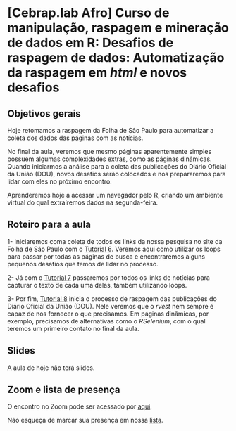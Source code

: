 # [Cebrap.lab Afro] Curso de manipulação, raspagem e mineração de dados em R: Desafios de raspagem de dados: Automatização da raspagem em *html* e novos desafios

## Objetivos gerais

Hoje retomamos a raspagem da Folha de Sâo Paulo para automatizar a coleta dos dados das páginas com as notícias.

No final da aula, veremos que mesmo páginas aparentemente simples possuem algumas complexidades extras, como as páginas dinâmicas. Quando iniciarmos a análise para a coleta das publicações do Diário Oficial da União (DOU), novos desafios serão colocados e nos prepararemos para lidar com eles no próximo encontro.

Aprenderemos hoje a acessar um navegador pelo R, criando um ambiente virtual do qual extraíremos dados na segunda-feira.

## Roteiro para a aula

1- Iniciaremos coma coleta de todos os links da nossa pesquisa no site da Folha de São Paulo com o [Tutorial 6](https://github.com/thiagomeireles/cebrap_afro_2021/blob/main/tutoriais/Tutorial_6.md). Veremos aqui como utilizar os loops para passar por todas as páginas de busca e encontraremos alguns pequenos desafios que temos de lidar no processo.

2- Já com o [Tutorial 7](https://github.com/thiagomeireles/cebrap_afro_2021/blob/main/tutoriais/Tutorial_7.md) passaremos por todos os links de notícias para capturar o texto de cada uma delas, também utilizando loops.

3- Por fim, [Tutorial 8](https://github.com/thiagomeireles/cebrap_afro_2021/blob/main/tutoriais/Tutorial_8.md) inicia o processo de raspagem das publicações do Diário Oficial da União (DOU). Nele veremos que o *rvest* nem sempre é capaz de nos fornecer o que precisamos. Em páginas dinâmicas, por exemplo, precisamos de alternativas como o *RSelenium*, com o qual teremos um primeiro contato no final da aula.


## Slides

A aula de hoje não terá slides.

## Zoom e lista de presença

O encontro no Zoom pode ser acessado por [aqui](https://zoom.us/j/96152005445?pwd=ZlB0WHVmTzJvL0grSkg1UGY0WlM0UT09).

Não esqueça de marcar sua presença em nossa [lista](https://docs.google.com/spreadsheets/d/1OOF-Jj2FfHHw-q3nYk-7sY9OBt9PvvNO92NSvUDVarM/edit#gid=0).
